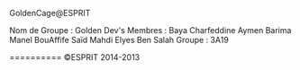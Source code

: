 GoldenCage@ESPRIT

Nom de Groupe : Golden Dev's
Membres : Baya Charfeddine
          Aymen Barima
          Manel BouAffife
          Saïd Mahdi
          Elyes Ben Salah
Groupe : 3A19

==========
©ESPRIT 2014-2013
